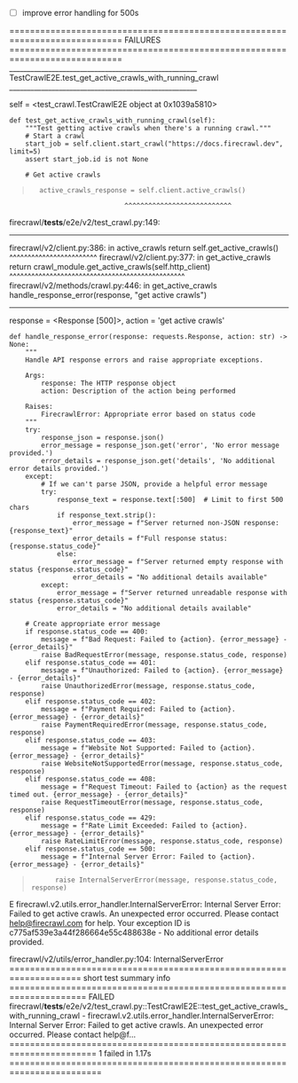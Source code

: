 - [ ] improve error handling for 500s


============================================================================ FAILURES ============================================================================
_____________________________________________________ TestCrawlE2E.test_get_active_crawls_with_running_crawl _____________________________________________________

self = <test_crawl.TestCrawlE2E object at 0x1039a5810>

    def test_get_active_crawls_with_running_crawl(self):
        """Test getting active crawls when there's a running crawl."""
        # Start a crawl
        start_job = self.client.start_crawl("https://docs.firecrawl.dev", limit=5)
        assert start_job.id is not None
    
        # Get active crawls
>       active_crawls_response = self.client.active_crawls()
                                 ^^^^^^^^^^^^^^^^^^^^^^^^^^^

firecrawl/__tests__/e2e/v2/test_crawl.py:149: 
_ _ _ _ _ _ _ _ _ _ _ _ _ _ _ _ _ _ _ _ _ _ _ _ _ _ _ _ _ _ _ _ _ _ _ _ _ _ _ _ _ _ _ _ _ _ _ _ _ _ _ _ _ _ _ _ _ _ _ _ _ _ _ _ _ _ _ _ _ _ _ _ _ _ _ _ _ _ _ _ _ 
firecrawl/v2/client.py:386: in active_crawls
    return self.get_active_crawls()
           ^^^^^^^^^^^^^^^^^^^^^^^^
firecrawl/v2/client.py:377: in get_active_crawls
    return crawl_module.get_active_crawls(self.http_client)
           ^^^^^^^^^^^^^^^^^^^^^^^^^^^^^^^^^^^^^^^^^^^^^^^^
firecrawl/v2/methods/crawl.py:446: in get_active_crawls
    handle_response_error(response, "get active crawls")
_ _ _ _ _ _ _ _ _ _ _ _ _ _ _ _ _ _ _ _ _ _ _ _ _ _ _ _ _ _ _ _ _ _ _ _ _ _ _ _ _ _ _ _ _ _ _ _ _ _ _ _ _ _ _ _ _ _ _ _ _ _ _ _ _ _ _ _ _ _ _ _ _ _ _ _ _ _ _ _ _ 

response = <Response [500]>, action = 'get active crawls'

    def handle_response_error(response: requests.Response, action: str) -> None:
        """
        Handle API response errors and raise appropriate exceptions.
    
        Args:
            response: The HTTP response object
            action: Description of the action being performed
    
        Raises:
            FirecrawlError: Appropriate error based on status code
        """
        try:
            response_json = response.json()
            error_message = response_json.get('error', 'No error message provided.')
            error_details = response_json.get('details', 'No additional error details provided.')
        except:
            # If we can't parse JSON, provide a helpful error message
            try:
                response_text = response.text[:500]  # Limit to first 500 chars
                if response_text.strip():
                    error_message = f"Server returned non-JSON response: {response_text}"
                    error_details = f"Full response status: {response.status_code}"
                else:
                    error_message = f"Server returned empty response with status {response.status_code}"
                    error_details = "No additional details available"
            except:
                error_message = f"Server returned unreadable response with status {response.status_code}"
                error_details = "No additional details available"
    
        # Create appropriate error message
        if response.status_code == 400:
            message = f"Bad Request: Failed to {action}. {error_message} - {error_details}"
            raise BadRequestError(message, response.status_code, response)
        elif response.status_code == 401:
            message = f"Unauthorized: Failed to {action}. {error_message} - {error_details}"
            raise UnauthorizedError(message, response.status_code, response)
        elif response.status_code == 402:
            message = f"Payment Required: Failed to {action}. {error_message} - {error_details}"
            raise PaymentRequiredError(message, response.status_code, response)
        elif response.status_code == 403:
            message = f"Website Not Supported: Failed to {action}. {error_message} - {error_details}"
            raise WebsiteNotSupportedError(message, response.status_code, response)
        elif response.status_code == 408:
            message = f"Request Timeout: Failed to {action} as the request timed out. {error_message} - {error_details}"
            raise RequestTimeoutError(message, response.status_code, response)
        elif response.status_code == 429:
            message = f"Rate Limit Exceeded: Failed to {action}. {error_message} - {error_details}"
            raise RateLimitError(message, response.status_code, response)
        elif response.status_code == 500:
            message = f"Internal Server Error: Failed to {action}. {error_message} - {error_details}"
>           raise InternalServerError(message, response.status_code, response)
E           firecrawl.v2.utils.error_handler.InternalServerError: Internal Server Error: Failed to get active crawls. An unexpected error occurred. Please contact help@firecrawl.com for help. Your exception ID is c775af539e3a44f286664e55c488638e - No additional error details provided.

firecrawl/v2/utils/error_handler.py:104: InternalServerError
==================================================================== short test summary info =====================================================================
FAILED firecrawl/__tests__/e2e/v2/test_crawl.py::TestCrawlE2E::test_get_active_crawls_with_running_crawl - firecrawl.v2.utils.error_handler.InternalServerError: Internal Server Error: Failed to get active crawls. An unexpected error occurred. Please contact help@f...
======================================================================= 1 failed in 1.17s ========================================================================
